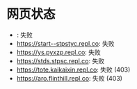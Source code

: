 # 网页状态
- : 失败
- https://start--stpstyc.repl.co: 失败
- https://ys.pyxzp.repl.co: 失败
- https://stds.stpsc.repl.co: 失败
- https://tote.kaikaixin.repl.co: 失败 (403)
- https://aro.flinthill.repl.co: 失败 (403)
